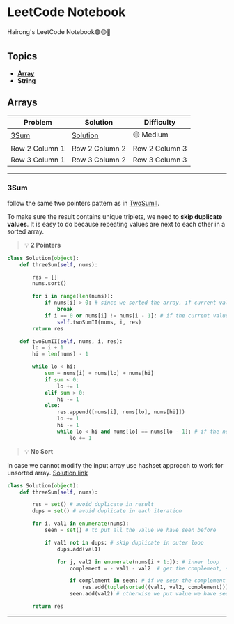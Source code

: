 # LeetCode Notebook
Hairong's LeetCode Notebook🟢🟡🔴

## Topics
- **[Array](#array)**
- **String**

## Arrays <a id="array"></a>
| Problem | Solution | Difficulty |
|-----------------|-----------------|-----------------|
| [3Sum](https://leetcode.com/problems/3sum/description/) | [Solution](#15) | 🟡 Medium |
| Row 2 Column 1 | Row 2 Column 2 | Row 2 Column 3 |
| Row 3 Column 1 | Row 3 Column 2 | Row 3 Column 3 |

___
### 3Sum <a id="15"></a>
follow the same two pointers pattern as in [TwoSumII](https://www.notion.so/167-Two-Sum-II-Input-Array-Is-Sorted-1655664799b84966a2fded885443670f).

To make sure the result contains unique triplets, we need to **skip duplicate values**. It is easy to do because repeating values are next to each other in a sorted array.

> 💡 **2 Pointers**
```python
class Solution(object):
    def threeSum(self, nums):

        res = []
        nums.sort()

        for i in range(len(nums)):
            if nums[i] > 0: # since we sorted the array, if current value > 0, the rest cannot sum up to 0
                break
            if i == 0 or nums[i] != nums[i - 1]: # if the current value == last value, there's duplicate, skip it
                self.twoSumII(nums, i, res)
        return res

    def twoSumII(self, nums, i, res):
        lo = i + 1
        hi = len(nums) - 1

        while lo < hi:
            sum = nums[i] + nums[lo] + nums[hi]
            if sum < 0:
                lo += 1
            elif sum > 0:
                hi -= 1
            else:
                res.append([nums[i], nums[lo], nums[hi]])
                lo += 1
                hi -= 1
                while lo < hi and nums[lo] == nums[lo - 1]: # if the next value is same as before, skip it
                    lo += 1
```

> 💡 **No Sort**

in case we cannot modify the input array
use hashset approach to work for unsorted array.
[Solution link](https://leetcode.com/problems/3sum/editorial/)
```python
class Solution(object):
    def threeSum(self, nums):

        res = set() # avoid duplicate in result
        dups = set() # avoid duplicate in each iteration

        for i, val1 in enumerate(nums):
            seen = set() # to put all the value we have seen before

            if val1 not in dups: # skip duplicate in outer loop
                dups.add(val1)

                for j, val2 in enumerate(nums[i + 1:]): # inner loop
                    complement = - val1 - val2  # get the complement, since we want val1 + val2 + complement = 0

                    if complement in seen: # if we seen the complement before we found a three sum
                        res.add(tuple(sorted((val1, val2, complement)))) # add values in sorted way so that we can remove dup easily
                    seen.add(val2) # otherwise we put value we have seen in the inner loop

        return res
```
---
